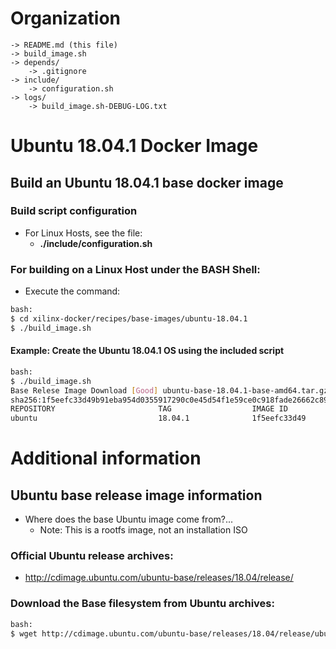 [//]: # (Readme.md - Ubuntu 18.04.1 base operating system)

# Organization
```
-> README.md (this file)
-> build_image.sh
-> depends/
	-> .gitignore
-> include/
	-> configuration.sh
-> logs/
	-> build_image.sh-DEBUG-LOG.txt
```

# Ubuntu 18.04.1 Docker Image

## Build an Ubuntu 18.04.1 base docker image

### Build script configuration
- For Linux Hosts, see the file:
	- __./include/configuration.sh__

### For building on a Linux Host under the BASH Shell:
- Execute the command:
```bash
bash:
$ cd xilinx-docker/recipes/base-images/ubuntu-18.04.1
$ ./build_image.sh
```

#### Example: Create the Ubuntu 18.04.1 OS using the included script
```bash
bash:
$ ./build_image.sh
Base Relese Image Download [Good] ubuntu-base-18.04.1-base-amd64.tar.gz
sha256:1f5eefc33d49b91eba954d0355917290c0e45d54f1e59ce0c918fade26662c89
REPOSITORY                       TAG                  IMAGE ID            CREATED                  SIZE
ubuntu                           18.04.1              1f5eefc33d49        Less than a second ago   83.5MB
```

# Additional information

## Ubuntu base release image information
- Where does the base Ubuntu image come from?...
	- Note: This is a rootfs image, not an installation ISO

### Official Ubuntu release archives:
- http://cdimage.ubuntu.com/ubuntu-base/releases/18.04/release/

### Download the Base filesystem from Ubuntu archives:
```bash
bash:
$ wget http://cdimage.ubuntu.com/ubuntu-base/releases/18.04/release/ubuntu-base-18.04.1-base-amd64.tar.gz
```